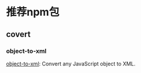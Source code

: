 # 推荐npm包

## covert

### object-to-xml

[object-to-xml](https://github.com/wankdanker/node-object-to-xml): Convert any JavaScript object to XML.